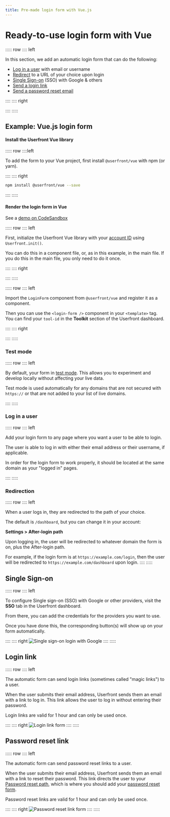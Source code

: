 ```yaml
---
title: Pre-made login form with Vue.js
---
```


<toolkit-breadcrumb />

# Ready-to-use login form with Vue

::::: row
:::: left

In this section, we add an automatic login form that can do the following:

- [Log in a user](#log-in-a-user) with email or username
- [Redirect](#redirection) to a URL of your choice upon login
- [Single Sign-on](#single-sign-on) (SSO) with Google & others
- [Send a login link](#login-link)
- [Send a password reset email](#password-reset-link)

::::
:::: right

<iframe-demo display-title="Login form"></iframe-demo>

::::
:::::

## Example: Vue.js login form

#### Install the Userfront Vue library

::::: row
::::left

To add the form to your Vue project, first install `@userfront/vue` with npm (or yarn).

::::
:::: right

```sh
npm install @userfront/vue --save
```

::::
:::::

#### Render the login form in Vue

See a [demo on CodeSandbox](https://codesandbox.io/s/userfront-vue-example-5xf85?file=/src/App.vue)

::::: row
:::: left

First, initialize the Userfront Vue library with your [account ID](/guide/glossary.html#account-id) using `Userfront.init()`.

You can do this in a component file, or, as in this example, in the main file. If you do this in the main file, you only need to do it once.

::::
:::: right
<install-vue display-title="Login form" file="main.js"/>

::::
:::::

::::: row
:::: left

Import the `LoginForm` component from `@userfront/vue` and register it as a component.

Then you can use the `<login-form />` component in your `<template>` tag. You can find your `tool-id` in the **Toolkit** section of the Userfront dashboard.

::::
:::: right

<install-vue display-title="Login form" file="App.vue"/>

::::
:::::

### Test mode

::::: row
:::: left

By default, your form in [test mode](/guide/test-mode). This allows you to experiment and develop locally without affecting your live data.

Test mode is used automatically for any domains that are not secured with `https://` or that are not added to your list of live domains.

::::
:::::

### Log in a user

::::: row
:::: left

Add your login form to any page where you want a user to be able to login.

The user is able to log in with either their email address or their username, if applicable.

In order for the login form to work properly, it should be located at the same domain as your "logged in" pages.

::::
:::::

### Redirection

::::: row
:::: left

When a user logs in, they are redirected to the path of your choice.

The default is `/dashboard`, but you can change it in your account:

**Settings > After-login path**

Upon logging in, the user will be redirected to whatever domain the form is on, plus the After-login path.

For example, if the login form is at `https://example.com/login`, then the user will be redirected to `https://example.com/dashboard` upon login.
::::
:::::

## Single Sign-on

::::: row
:::: left

To configure Single sign-on (SSO) with Google or other providers, visit the **SSO** tab in the Userfront dashboard.

From there, you can add the credentials for the providers you want to use.

Once you have done this, the corresponding button(s) will show up on your form automatically.

::::
:::: right
![Single sign-on login with Google](https://res.cloudinary.com/component/image/upload/v1624461855/guide/login-form-google.png)
::::
:::::

## Login link

::::: row
:::: left

The automatic form can send login links (sometimes called "magic links") to a user.

When the user submits their email address, Userfront sends them an email with a link to log in. This link allows the user to log in without entering their password.

Login links are valid for 1 hour and can only be used once.

::::
:::: right
![Login link form](https://res.cloudinary.com/component/image/upload/v1624467965/guide/login-link.png)
::::
:::::

## Password reset link

::::: row
:::: left

The automatic form can send password reset links to a user.

When the user submits their email address, Userfront sends them an email with a link to reset their password. This link directs the user to your [Password reset path](/guide/glossary.html#password-reset-path), which is where you should add your [password reset form](/guide/toolkit/automatic-password-reset-form-html.html).

Password reset links are valid for 1 hour and can only be used once.

::::
:::: right
![Password reset link form](https://res.cloudinary.com/component/image/upload/v1624467966/guide/login-reset-password.png)
::::
:::::
